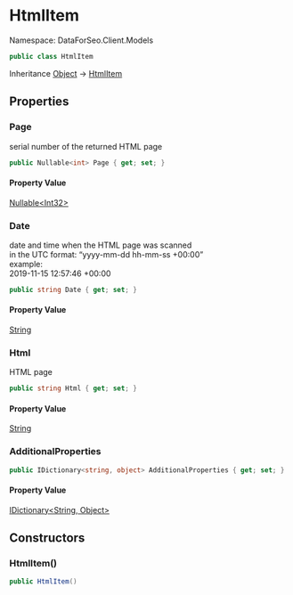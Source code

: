 # HtmlItem

Namespace: DataForSeo.Client.Models

```csharp
public class HtmlItem
```

Inheritance [Object](https://docs.microsoft.com/en-us/dotnet/api/system.object) → [HtmlItem](./dataforseo.client.models.htmlitem.md)

## Properties

### **Page**

serial number of the returned HTML page

```csharp
public Nullable<int> Page { get; set; }
```

#### Property Value

[Nullable&lt;Int32&gt;](https://docs.microsoft.com/en-us/dotnet/api/system.nullable-1)<br>

### **Date**

date and time when the HTML page was scanned
 <br>in the UTC format: “yyyy-mm-dd hh-mm-ss +00:00”
 <br>example:
 <br>2019-11-15 12:57:46 +00:00

```csharp
public string Date { get; set; }
```

#### Property Value

[String](https://docs.microsoft.com/en-us/dotnet/api/system.string)<br>

### **Html**

HTML page

```csharp
public string Html { get; set; }
```

#### Property Value

[String](https://docs.microsoft.com/en-us/dotnet/api/system.string)<br>

### **AdditionalProperties**

```csharp
public IDictionary<string, object> AdditionalProperties { get; set; }
```

#### Property Value

[IDictionary&lt;String, Object&gt;](https://docs.microsoft.com/en-us/dotnet/api/system.collections.generic.idictionary-2)<br>

## Constructors

### **HtmlItem()**

```csharp
public HtmlItem()
```
